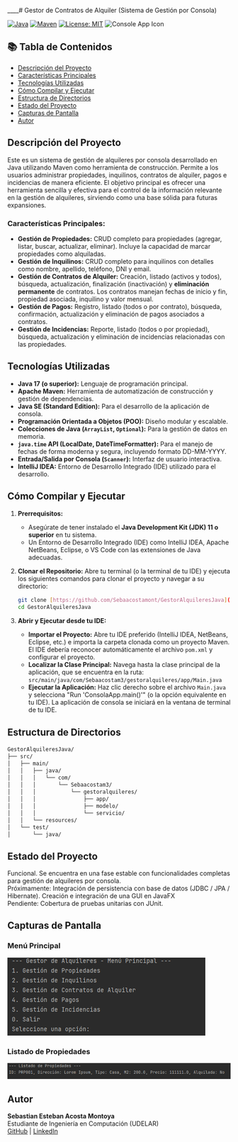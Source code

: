____# Gestor de Contratos de Alquiler (Sistema de Gestión por Consola)

[![Java](https://img.shields.io/badge/Java-ED8B00?style=for-the-badge&logo=openjdk&logoColor=white)](https://www.java.com/)
[![Maven](https://img.shields.io/badge/Maven-C71A36?style=for-the-badge&logo=apache-maven&logoColor=white)](https://maven.apache.org/)
[![License: MIT](https://img.shields.io/badge/License-MIT-yellow.svg)](https://opensource.org/licenses/MIT)
![Console App Icon](https://img.shields.io/badge/Type-Console%20Application-blue)

## 📚 Tabla de Contenidos

- [Descripción del Proyecto](#descripción-del-proyecto)
- [Características Principales](#características-principales)
- [Tecnologías Utilizadas](#tecnologías-utilizadas)
- [Cómo Compilar y Ejecutar](#cómo-compilar-y-ejecutar)
- [Estructura de Directorios](#estructura-de-directorios)
- [Estado del Proyecto](#estado-del-proyecto)
- [Capturas de Pantalla](#capturas-de-pantalla)
- [Autor](#autor)


## Descripción del Proyecto

Este es un sistema de gestión de alquileres por consola desarrollado en Java utilizando Maven como herramienta de construcción. Permite a los usuarios administrar propiedades, inquilinos, contratos de alquiler, pagos e incidencias de manera eficiente. El objetivo principal es ofrecer una herramienta sencilla y efectiva para el control de la información relevante en la gestión de alquileres, sirviendo como una base sólida para futuras expansiones.

### Características Principales:

* **Gestión de Propiedades:** CRUD completo para propiedades (agregar, listar, buscar, actualizar, eliminar). Incluye la capacidad de marcar propiedades como alquiladas.
* **Gestión de Inquilinos:** CRUD completo para inquilinos con detalles como nombre, apellido, teléfono, DNI y email.
* **Gestión de Contratos de Alquiler:** Creación, listado (activos y todos), búsqueda, actualización, finalización (inactivación) y **eliminación permanente** de contratos. Los contratos manejan fechas de inicio y fin, propiedad asociada, inquilino y valor mensual.
* **Gestión de Pagos:** Registro, listado (todos o por contrato), búsqueda, confirmación, actualización y eliminación de pagos asociados a contratos.
* **Gestión de Incidencias:** Reporte, listado (todos o por propiedad), búsqueda, actualización y eliminación de incidencias relacionadas con las propiedades.

## Tecnologías Utilizadas

* **Java 17 (o superior):** Lenguaje de programación principal.
* **Apache Maven:** Herramienta de automatización de construcción y gestión de dependencias.
* **Java SE (Standard Edition):** Para el desarrollo de la aplicación de consola.
* **Programación Orientada a Objetos (POO):** Diseño modular y escalable.
* **Colecciones de Java (`ArrayList`, `Optional`):** Para la gestión de datos en memoria.
* **`java.time` API (LocalDate, DateTimeFormatter):** Para el manejo de fechas de forma moderna y segura, incluyendo formato DD-MM-YYYY.
* **Entrada/Salida por Consola (`Scanner`):** Interfaz de usuario interactiva.
* **IntelliJ IDEA:** Entorno de Desarrollo Integrado (IDE) utilizado para el desarrollo.

## Cómo Compilar y Ejecutar

1.  **Prerrequisitos:**
    * Asegúrate de tener instalado el **Java Development Kit (JDK) 11 o superior** en tu sistema.
    * Un Entorno de Desarrollo Integrado (IDE) como IntelliJ IDEA, Apache NetBeans, Eclipse, o VS Code con las extensiones de Java adecuadas.

2.  **Clonar el Repositorio:**
    Abre tu terminal (o la terminal de tu IDE) y ejecuta los siguientes comandos para clonar el proyecto y navegar a su directorio:

    ```bash
    git clone [https://github.com/Sebaacostamont/GestorAlquileresJava](https://github.com/Sebaacostamont/GestorAlquileresJava)
    cd GestorAlquileresJava
    ```

3.  **Abrir y Ejecutar desde tu IDE:**

    * **Importar el Proyecto:** Abre tu IDE preferido (IntelliJ IDEA, NetBeans, Eclipse, etc.) e importa la carpeta clonada como un proyecto Maven. El IDE debería reconocer automáticamente el archivo `pom.xml` y configurar el proyecto.
    * **Localizar la Clase Principal:** Navega hasta la clase principal de la aplicación, que se encuentra en la ruta:
      `src/main/java/com/Sebaacostam3/gestoralquileres/app/Main.java`
    * **Ejecutar la Aplicación:** Haz clic derecho sobre el archivo `Main.java` y selecciona "Run 'ConsolaApp.main()'" (o la opción equivalente en tu IDE). La aplicación de consola se iniciará en la ventana de terminal de tu IDE.
## Estructura de Directorios

```plaintext
GestorAlquileresJava/
├── src/
│   ├── main/
│   │   ├── java/
│   │   │   └── com/
│   │   │       └── Sebaacostam3/
│   │   │           └── gestoralquileres/
│   │   │               ├── app/
│   │   │               ├── modelo/
│   │   │               └── servicio/
│   │   └── resources/
│   └── test/
│       └── java/
```


## Estado del Proyecto

Funcional. Se encuentra en una fase estable con funcionalidades completas para gestión de alquileres por consola.  
Próximamente: Integración de persistencia con base de datos (JDBC / JPA / Hibernate). Creación e integración de una GUI en JavaFX  
Pendiente: Cobertura de pruebas unitarias con JUnit.

## Capturas de Pantalla

### Menú Principal
![Menú Principal](./docs/console-menu.png)

### Listado de Propiedades
![Listado de Propiedades](./docs/console-propiedades.png)

## Autor

**Sebastian Esteban Acosta Montoya**  
Estudiante de Ingeniería en Computación (UDELAR)  
[GitHub](https://github.com/Sebaacostamont) | [LinkedIn](https://www.linkedin.com/in/sebastián-acosta-689945244)
